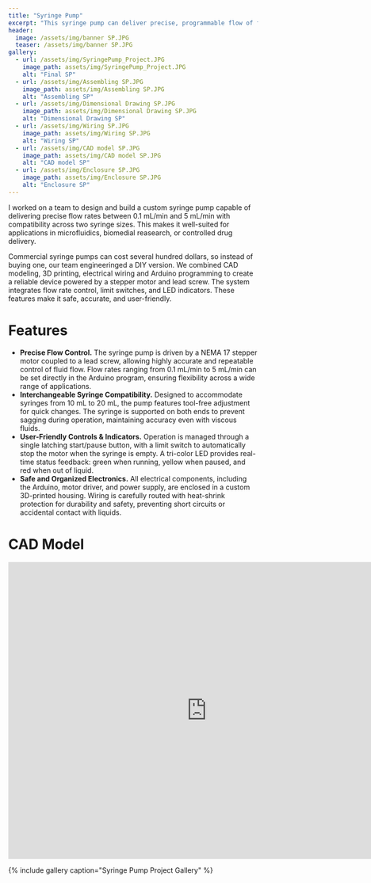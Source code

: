 ```yaml
---
title: "Syringe Pump"
excerpt: "This syringe pump can deliver precise, programmable flow of fluids contained in a syringe, with support for multiple syringe sizes!"
header:
  image: /assets/img/banner SP.JPG
  teaser: /assets/img/banner SP.JPG
gallery:
  - url: /assets/img/SyringePump_Project.JPG
    image_path: assets/img/SyringePump_Project.JPG
    alt: "Final SP"
  - url: /assets/img/Assembling SP.JPG
    image_path: assets/img/Assembling SP.JPG
    alt: "Assembling SP"
  - url: /assets/img/Dimensional Drawing SP.JPG
    image_path: assets/img/Dimensional Drawing SP.JPG
    alt: "Dimensional Drawing SP"
  - url: /assets/img/Wiring SP.JPG
    image_path: assets/img/Wiring SP.JPG
    alt: "Wiring SP"
  - url: /assets/img/CAD model SP.JPG
    image_path: assets/img/CAD model SP.JPG
    alt: "CAD model SP"
  - url: /assets/img/Enclosure SP.JPG
    image_path: assets/img/Enclosure SP.JPG
    alt: "Enclosure SP"
---
```


I worked on a team to design and build a custom syringe pump capable of delivering precise flow rates between 0.1 mL/min and 5 mL/min with compatibility across two syringe sizes. This makes it well-suited for applications in microfluidics, biomedial reasearch, or controlled drug delivery. 

Commercial syringe pumps can cost several hundred dollars, so instead of buying one, our team engineeringed a DIY version. We combined CAD modeling, 3D printing, electrical wiring and Arduino programming to create a reliable device powered by a stepper motor and lead screw. The system integrates flow rate control, limit switches, and LED indicators. These features make it safe, accurate, and user-friendly. 

# Features

* **Precise Flow Control.** The syringe pump is driven by a NEMA 17 stepper motor coupled to a lead screw, allowing highly accurate and repeatable control of fluid flow. Flow rates ranging from 0.1 mL/min to 5 mL/min can be set directly in the Arduino program, ensuring flexibility across a wide range of applications.
* **Interchangeable Syringe Compatibility.** Designed to accommodate syringes from 10 mL to 20 mL, the pump features tool-free adjustment for quick changes. The syringe is supported on both ends to prevent sagging during operation, maintaining accuracy even with viscous fluids.
* **User-Friendly Controls & Indicators.** Operation is managed through a single latching start/pause button, with a limit switch to automatically stop the motor when the syringe is empty. A tri-color LED provides real-time status feedback: green when running, yellow when paused, and red when out of liquid.
* **Safe and Organized Electronics.** All electrical components, including the Arduino, motor driver, and power supply, are enclosed in a custom 3D-printed housing. Wiring is carefully routed with heat-shrink protection for durability and safety, preventing short circuits or accidental contact with liquids.

# CAD Model
<iframe src="https://myhub.autodesk360.com/ue2df0af5/shares/public/SH35dfcQT936092f0e437224cd558fdcdc2f?mode=embed" width="800" height="600" allowfullscreen="true" webkitallowfullscreen="true" mozallowfullscreen="true"  frameborder="0"></iframe>


{% include gallery caption="Syringe Pump Project Gallery" %}
